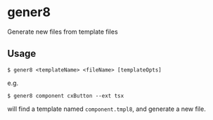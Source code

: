 # gener8

Generate new files from template files

## Usage

```
$ gener8 <templateName> <fileName> [templateOpts]
```

e.g.

```
$ gener8 component cxButton --ext tsx
```

will find a template named `component.tmpl8`, and generate a new file.

